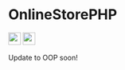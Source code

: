 # OnlineStorePHP
<p>
  <img src="https://img.shields.io/badge/PHP-777BB4?style=for-the-badge&logo=php&logoColor=white" height="25"> 
  <img src="https://img.shields.io/badge/CSS3-1572B6?style=for-the-badge&logo=css3&logoColor=white" 
  height="25"> 
</p>

Update to OOP soon!